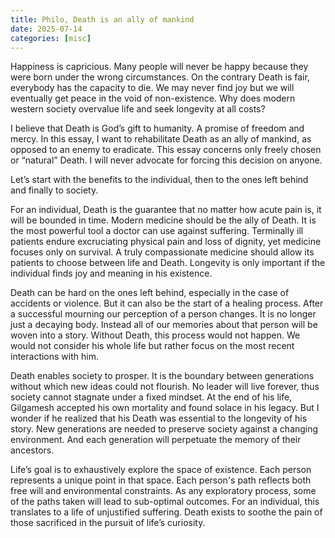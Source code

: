 ```yaml
---
title: Philo, Death is an ally of mankind
date: 2025-07-14
categories: [misc]
---
```


Happiness is capricious. Many people will never be happy because they were born under the wrong circumstances. On the contrary Death is fair, everybody has the capacity to die. We may never find joy but we will eventually get peace in the void of non-existence. Why does modern western society overvalue life and seek longevity at all costs?

I believe that Death is God’s gift to humanity. A promise of freedom and mercy. In this essay, I want to rehabilitate Death as an ally of mankind, as opposed to an enemy to eradicate. This essay concerns only freely chosen or “natural” Death. I will never advocate for forcing this decision on anyone.

Let’s start with the benefits to the individual, then to the ones left behind and finally to society.

For an individual, Death is the guarantee that no matter how acute pain is, it will be bounded in time. Modern medicine should be the ally of Death. It is the most powerful tool a doctor can use against suffering. Terminally ill patients endure excruciating physical pain and loss of dignity, yet medicine focuses only on survival. A truly compassionate medicine should allow its patients to choose between life and Death. Longevity is only important if the individual finds joy and meaning in his existence.

Death can be hard on the ones left behind, especially in the case of accidents or violence. But it can also be the start of a healing process. After a successful mourning our perception of a person changes. It is no longer just a decaying body. Instead all of our memories about that person will be woven into a story. Without Death, this process would not happen. We would not consider his whole life but rather focus on the most recent interactions with him.

Death enables society to prosper. It is the boundary between generations without which new ideas could not flourish. No leader will live forever, thus society cannot stagnate under a fixed mindset. At the end of his life, Gilgamesh accepted his own mortality and found solace in his legacy. But I wonder if he realized that his Death was essential to the longevity of his story. New generations are needed to preserve society against a changing environment. And each generation will perpetuate the memory of their ancestors.

Life’s goal is to exhaustively explore the space of existence. Each person represents a unique point in that space. Each person's path reflects both free will and environmental constraints. As any exploratory process, some of the paths taken will lead to sub-optimal outcomes. For an individual, this translates to a life of unjustified suffering. Death exists to soothe the pain of those sacrificed in the pursuit of life’s curiosity.

